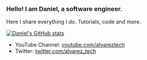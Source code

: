 ### Hello! I am Daniel, a software engineer.

Here I share everything I do. Tutorials, code and more.

[![Daniel's GitHub stats](https://github-readme-stats.vercel.app/api?username=alvareztech)](https://github.com/anuraghazra/github-readme-stats)

* YouTube Channel: [youtube.com/alvareztech](https://www.youtube.com/alvareztech)
* Twitter: [twitter.com/alvarez_tech](https://twitter.com/alvarez_tech)
